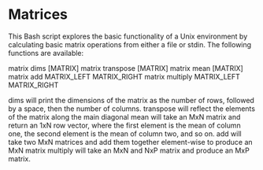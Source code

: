 # Matrices
This Bash script explores the basic functionality of a Unix environment by calculating basic matrix operations from either a file
or stdin. The following functions are available:

matrix dims [MATRIX]
matrix transpose [MATRIX]
matrix mean [MATRIX]
matrix add MATRIX_LEFT MATRIX_RIGHT
matrix multiply MATRIX_LEFT MATRIX_RIGHT

dims will print the dimensions of the matrix as the number of rows, followed by a space, then the number of columns.
transpose will reflect the elements of the matrix along the main diagonal
mean will take an MxN matrix and return an 1xN row vector, where the first element is the mean of column one, the second element is the mean of column two, and so on.
add will take two MxN matrices and add them together element-wise to produce an MxN matrix
multiply will take an MxN and NxP matrix and produce an MxP matrix. 

